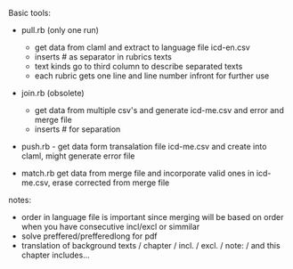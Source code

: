 Basic tools:

- pull.rb (only one run) 

    * get data from claml and extract to language file icd-en.csv
    * inserts # as separator in rubrics texts
    * text kinds go to third column to describe separated texts
    * each rubric gets one line and line number infront for further use

- join.rb (obsolete) 

    - get data from multiple csv's and generate icd-me.csv and error and merge file
    - inserts # for separation

- push.rb - get data form transalation file icd-me.csv and create into claml, might generate error file

- match.rb get data from merge file and incorporate valid ones in icd-me.csv, erase corrected from merge file


notes:
- order in language file is important since merging will be based on order when you have consecutive incl/excl or simmilar
- solve preffered/prefferedlong for pdf
- translation of background texts / chapter / incl. / excl. / note: / and this chapter includes...